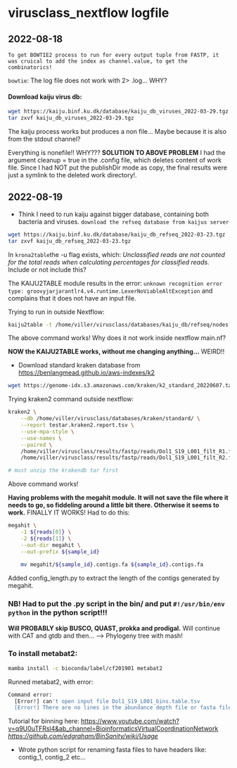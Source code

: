 # virusclass_nextflow logfile

## 2022-08-18
`To get BOWTIE2 process to run for every output tuple from FASTP, it was cruical to add the index as channel.value, to get the combinatorics!`

`bowtie`: The log file does not work with 2> .log... WHY?

#### Download kaiju virus db:
```bash
wget https://kaiju.binf.ku.dk/database/kaiju_db_viruses_2022-03-29.tgz
tar zxvf kaiju_db_viruses_2022-03-29.tgz 
```

The kaiju process works but produces a non file... Maybe because it is also from the stdout channel? 

Everything is nonefile!! WHY???
**SOLUTION TO ABOVE PROBLEM**
I had the argument cleanup = true in the .config file, which deletes content of work file. Since I had NOT put the publishDir mode as copy, the final results were just a symlink to the deleted work directory!. 

## 2022-08-19 
* Think I need to run kaiju against bigger database, containing both bacteria and viruses. 
`download the refseq database from kaijus server`
```bash
wget https://kaiju.binf.ku.dk/database/kaiju_db_refseq_2022-03-23.tgz
tar zxvf kaiju_db_refseq_2022-03-23.tgz
```

In `krona2table`the -u flag exists, which: *Unclassified reads are not counted for the total reads when calculating percentages for classified reads.*
Include or not include this? 

The KAIJU2TABLE module results in the error:
`unknown recognition error type: groovyjarjarantlr4.v4.runtime.LexerNoViableAltException` and complains that it does not have an input file. 

Trying to run in outside Nextflow:
```bash
kaiju2table -t /home/viller/virusclass/databases/kaiju_db/refseq/nodes.dmp -n /home/viller/virusclass/databases/kaiju_db/refseq/names.dmp -r genus -e -o kaiju_summary.tsv Dol1_S19_L001.kaiju.out
```
The above command works! Why does it not work inside nextflow main.nf?

**NOW the KAIJU2TABLE works, without me changing anything...** WEIRD!! 

* Download standard kraken database from https://benlangmead.github.io/aws-indexes/k2
```bash 
wget https://genome-idx.s3.amazonaws.com/kraken/k2_standard_20220607.tar.gz
```

Trying kraken2 command outside nextflow:
```bash
kraken2 \
    --db /home/viller/virusclass/databases/kraken/standard/ \
    --report testar.kraken2.report.tsv \
    --use-mpa-style \
    --use-names \
    --paired \
    /home/viller/virusclass/results/fastp/reads/Dol1_S19_L001_filt_R1.fastq.gz \
    /home/viller/virusclass/results/fastp/reads/Dol1_S19_L001_filt_R2.fastq.gz

# must unzip the krakendb tar first


```
Above command works! 

**Having problems with the megahit module. It will not save the file where it needs to go, so fiddeling around a little bit there. Otherwise it seems to work.**
FINALLY IT WORKS!
Had to do this: 
```bash
megahit \
    -1 ${reads[0]} \
    -2 ${reads[1]} \
    --out-dir megahit \
    --out-prefix ${sample_id}
    
    mv megahit/${sample_id}.contigs.fa ${sample_id}.contigs.fa
```

Added config_length.py to extract the length of the contigs generated by megahit. 
### **NB!** Had to put the .py script in the bin/ and put `#!/usr/bin/env python` in the python script!!!

**Will PROBABLY skip BUSCO, QUAST, prokka and prodigal.**
Will continue with CAT and gtdb and then... --> Phylogeny tree with mash!

### To install metabat2:
```bash
mamba install -c bioconda/label/cf201901 metabat2

```
Runned metabat2, with error:
```bash
Command error:
  [Error!] can't open input file Dol1_S19_L001_bins.table.tsv
  [Error!] There are no lines in the abundance depth file or fasta file!
```

Tutorial for binning here: https://www.youtube.com/watch?v=q9U0uTFRsl4&ab_channel=BioinformaticsVirtualCoordinationNetwork
*https://github.com/edgraham/BinSanity/wiki/Usage*

* Wrote python script for renaming fasta files to have headers like: contig_1, contig_2 etc...


